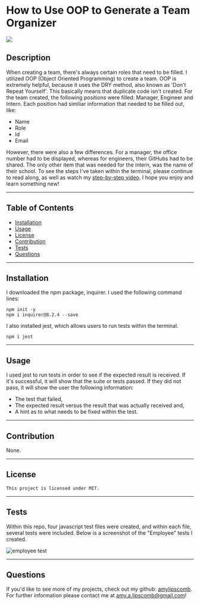 # How to Use OOP to Generate a Team Organizer 
  <img src="https://img.shields.io/badge/License-MIT-ff69b4.svg">

## Description

 When creating a team, there's always certain roles that need to be filled. I utilized OOP (Object Oriented Programming) to create a team. OOP is extremely helpful, because it uses the DRY method, also known as 'Don't Repeat Yourself'. This basically means that duplicate code isn't created. For the team created, the following positions were filled: Manager, Engineer and Intern. Each position had similiar information that needed to be filled out, like:

 * Name
 * Role 
 * Id 
 * Email

 However, there were also a few differences. For a manager, the office number had to be displayed, whereas for engineers, their GitHubs had to be shared. The only other item that was needed for the intern, was the name of their school. To see the steps I've taken within the terminal, please continue to read along, as well as watch my [step-by-step video](). I hope you enjoy and learn something new! 

----
## Table of Contents 

  * [Installation](#installation)
  * [Usage](#usage)
  * [License](#license)
  * [Contribution](#contribution)
  * [Tests](#tests)
  * [Questions](#questions)

---
## Installation

I downloaded the npm package, inquirer. I used the following command lines:

```
npm init -y
npm i inquirer@8.2.4 --save
```

I also installed jest, which allows users to run tests within the terminal. 

```
npm i jest
```

---

## Usage

I used jest to run tests in order to see if the expected result is received. If it's successful, it will show that the suite or tests passed. If they did not pass, it will show the user the following information:
* The test that failed,
* The expected result versus the result that was actually received and, 
* A hint as to what needs to be fixed within the test. 

---

## Contribution

  None.

  ---

## License

```
This project is licensed under MIT.
```

---


## Tests

Within this repo, four javascript test files were created, and within each file, several tests were included. Below is a screenshot of the "Employee" tests I created. 

![employee test](./dist/images/eetestscreenshot.png)

 ---

## Questions

If you'd like to see more of my projects, check out my github: [amylipscomb](https://github.com/amylipscomb).
For further information please contact me at [amy.a.lipscomb@gmail.com](mailto:amy.a.lipscomb@gmail.com)!